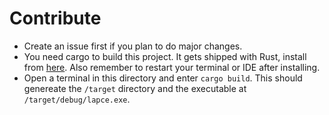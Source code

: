 # Contribute
- Create an issue first if you plan to do major changes.
- You need cargo to build this project. It gets shipped with Rust, install from [here](https://doc.rust-lang.org/cargo/getting-started/installation.html). Also remember to restart your terminal or IDE after installing.
- Open a terminal in this directory and enter `cargo build`. This should genereate the `/target` directory and the executable at `/target/debug/lapce.exe`.